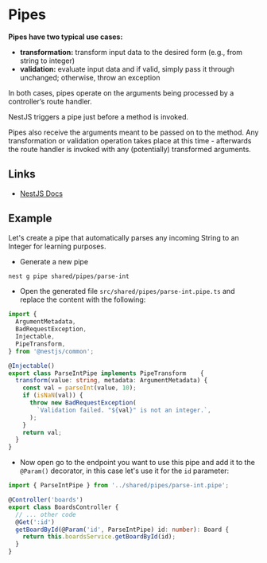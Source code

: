 # Pipes

**Pipes have two typical use cases:**

- **transformation:** transform input data to the desired form (e.g., from string to integer)
- **validation:** evaluate input data and if valid, simply pass it through unchanged; otherwise, throw an exception

In both cases, pipes operate on the arguments being processed by a controller’s route handler.

NestJS triggers a pipe just before a method is invoked.

Pipes also receive the arguments meant to be passed on to the method. Any transformation or validation operation takes place at this time - afterwards the route handler is invoked with any (potentially) transformed arguments.

## Links

- [NestJS Docs](https://docs.nestjs.com/pipes#pipes)

## Example

Let's create a pipe that automatically parses any incoming String to an Integer for learning purposes.

- Generate a new pipe

```bash
nest g pipe shared/pipes/parse-int
```

- Open the generated file `src/shared/pipes/parse-int.pipe.ts` and replace the content with the following:

```typescript
import {
  ArgumentMetadata,
  BadRequestException,
  Injectable,
  PipeTransform,
} from '@nestjs/common';

@Injectable()
export class ParseIntPipe implements PipeTransform    {
  transform(value: string, metadata: ArgumentMetadata) {
    const val = parseInt(value, 10);
    if (isNaN(val)) {
      throw new BadRequestException(
        `Validation failed. "${val}" is not an integer.`,
      );
    }
    return val;
  }
}
```

- Now open go to the endpoint you want to use this pipe and add it to the `@Param()` decorator, in this case let's use it for the `id` parameter:

```typescript board.controller.ts
import { ParseIntPipe } from '../shared/pipes/parse-int.pipe';

@Controller('boards')
export class BoardsController {
  // ... other code
  @Get(':id')
  getBoardById(@Param('id', ParseIntPipe) id: number): Board {
    return this.boardsService.getBoardById(id);
  }
}
```
